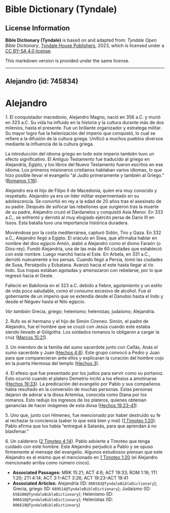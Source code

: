# Bible Dictionary (Tyndale)

## License Information

**Bible Dictionary (Tyndale)** is based on and adapted from: _Tyndale Open Bible Dictionary_, [Tyndale House Publishers](https://tyndaleopenresources.com/), 2023, which is licensed under a [CC BY-SA 4.0 license](https://creativecommons.org/licenses/by-sa/4.0/legalcode.en).

This markdown version is provided under the same license.



--------------------------------

## Alejandro (id: 745834)

Alejandro
=========

1\. El conquistador macedonio, Alejandro Magno, nació en 356 a.C. y murió en 323 a.C. Su vida ha influido en la historia y la cultura durante más de dos milenios, hasta el presente. Fue un brillante organizador y estratega militar. Su mayor logro fue la helenización del imperio que conquistó, lo cual se refiere a la difusión de la cultura griega. Unificó a muchos pueblos diversos mediante la influencia de la cultura griega.

La introducción del idioma griego en todo este imperio también tuvo un efecto significativo. El Antiguo Testamento fue traducido al griego en Alejandría, Egipto, y los libros del Nuevo Testamento fueron escritos en ese idioma. Los primeros misioneros cristianos hablaban varios idiomas, lo que hizo posible llevar el evangelio “al Judío primeramente y también al Griego.” ([Romanos 1:16](https://ref.ly/Rom1:16)).

Alejandro era el hijo de Filipo II de Macedonia, quien era muy conocido y respetado. Alejandro ya era un líder militar experimentado en su adolescencia. Se convirtió en rey a la edad de 20 años tras el asesinato de su padre. Después de sofocar las rebeliones que surgieron tras la muerte de su padre, Alejandro cruzó el Dardanelos y conquistó Asia Menor. En 333 a.C., se enfrentó y derrotó al muy elogiado ejército persa de Darío III en Issos. Esta batalla tuvo una importancia histórica duradera.

Moviéndose por la costa mediterránea, capturó Sidón, Tiro y Gaza. En 332 a.C., Alejandro llegó a Egipto. El oráculo en Siwa, que afirmaba hablar en nombre del dios egipcio Amón, alabó a Alejandro como el divino Faraón (o Dios\-rey). Fundó Alejandría, una de las más de 60 ciudades que estableció con este nombre. Luego marchó hacia el Este. En Arbela, en 331 a.C., derrotó nuevamente a los persas. Cuando llegó a Persia, tomó las ciudades de Susa, Persépolis y Ecbatana. Avanzó hacia el este hasta llegar al río Indo. Sus tropas estaban agotadas y amenazaron con rebelarse, por lo que regresó hacia el Oeste.

Falleció en Babilonia en el 323 a.C. debido a fiebre, agotamiento y un estilo de vida poco saludable, como el consumo excesivo de alcohol. Fue el gobernante de un imperio que se extendía desde el Danubio hasta el Indo y desde el Néguev hasta el Nilo egipcio.

*Ver también* Grecia, griego; helenismo; helenistas; judaísmo; Alejandría.

2\. Rufo es el hermano y el hijo de Simón Cireneo. Simón, el padre de Alejandro, fue el hombre que se cruzó con Jesús cuando este estaba siendo llevado al Gólgotha. Los soldados romanos lo obligaron a cargar la cruz ([Marcos 15:21](https://ref.ly/Mark15:21)).

3\. Un miembro de la familia del sumo sacerdote junto con Caifás, Anás el sumo sacerdote y Juan ([Hechos 4:6](https://ref.ly/Acts4:6)). Este grupo convocó a Pedro y Juan para que comparecieran ante ellos y explicaran la curación del hombre cojo en la puerta Hermosa del templo ([Hechos 3](https://ref.ly/Acts3:1-Acts3:26)).

4\. El efesio que fue presentado por los judíos para servir como su portavoz. Esto ocurrió cuando el platero Demetrio incitó a los efesios a amotinarse ([Hechos 19:33](https://ref.ly/Acts19:33)). La predicación del evangelio por Pablo y sus compañeros había resultado en la conversión de muchas personas. Estas personas dejaron de adorar a la diosa Artemisa, conocida como Diana por los romanos. Esto redujo los ingresos de los plateros, quienes obtenían ganancias de hacer imágenes de esta diosa ([Hechos 19:23–41](https://ref.ly/Acts19:23-Acts19:41)).

5\. Uno que, junto con Himeneo, fue mencionado por haber destruido su fe al rechazar la conciencia (saber lo que está bien y mal) ([1 Timoteo 1:20](https://ref.ly/1Tim1:20)). Pablo afirma que los había “entregué á Satanás, para que aprendan á no blasfemar.”

6\. Un calderero ([2 Timoteo 4:14](https://ref.ly/2Tim4:14)). Pablo advierte a Timoteo que tenga cuidado con este hombre. Este Alejandro perjudicó a Pablo y se opuso firmemente al mensaje del evangelio. Algunos estudiosos piensan que este Alejandro es el mismo que el mencionado en [1 Timoteo 1:20](https://ref.ly/1Tim1:20) (el Alejandro mencionado arriba como número cinco).

* **Associated Passages:** MRK 15:21; ACT 4:6; ACT 19:33; ROM 1:16; 1TI 1:20; 2TI 4:14; ACT 3:1–ACT 3:26; ACT 19:23–ACT 19:41
* **Associated Articles:** Alejandría (ID: `806583@TyndaleBibleDictionary`); Grecia, griego (ID: `689514@TyndaleBibleDictionary`); Judaísmo (ID: `658280@TyndaleBibleDictionary`); Helenismo (ID: `806618@TyndaleBibleDictionary`); Helenistas (ID: `806619@TyndaleBibleDictionary`)


